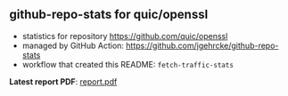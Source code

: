 ## github-repo-stats for quic/openssl

- statistics for repository https://github.com/quic/openssl
- managed by GitHub Action: https://github.com/jgehrcke/github-repo-stats
- workflow that created this README: `fetch-traffic-stats`

**Latest report PDF**: [report.pdf](https://github.com/njjetha/OSDO/raw/github-repo-stats/quic/openssl/latest-report/report.pdf)

